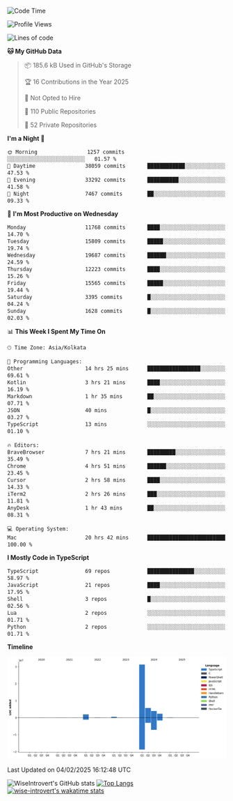 <!--START_SECTION:waka-->
![Code Time](http://img.shields.io/badge/Code%20Time-2%2C194%20hrs%2057%20mins-blue)

![Profile Views](http://img.shields.io/badge/Profile%20Views-0-blue)

![Lines of code](https://img.shields.io/badge/From%20Hello%20World%20I%27ve%20Written-46.2%20million%20lines%20of%20code-blue)

**🐱 My GitHub Data** 

> 📦 185.6 kB Used in GitHub's Storage 
 > 
> 🏆 16 Contributions in the Year 2025
 > 
> 🚫 Not Opted to Hire
 > 
> 📜 110 Public Repositories 
 > 
> 🔑 52 Private Repositories 
 > 
**I'm a Night 🦉** 

```text
🌞 Morning                1257 commits        ░░░░░░░░░░░░░░░░░░░░░░░░░   01.57 % 
🌆 Daytime                38059 commits       ████████████░░░░░░░░░░░░░   47.53 % 
🌃 Evening                33292 commits       ██████████░░░░░░░░░░░░░░░   41.58 % 
🌙 Night                  7467 commits        ██░░░░░░░░░░░░░░░░░░░░░░░   09.33 % 
```
📅 **I'm Most Productive on Wednesday** 

```text
Monday                   11768 commits       ████░░░░░░░░░░░░░░░░░░░░░   14.70 % 
Tuesday                  15809 commits       █████░░░░░░░░░░░░░░░░░░░░   19.74 % 
Wednesday                19687 commits       ██████░░░░░░░░░░░░░░░░░░░   24.59 % 
Thursday                 12223 commits       ████░░░░░░░░░░░░░░░░░░░░░   15.26 % 
Friday                   15565 commits       █████░░░░░░░░░░░░░░░░░░░░   19.44 % 
Saturday                 3395 commits        █░░░░░░░░░░░░░░░░░░░░░░░░   04.24 % 
Sunday                   1628 commits        █░░░░░░░░░░░░░░░░░░░░░░░░   02.03 % 
```


📊 **This Week I Spent My Time On** 

```text
🕑︎ Time Zone: Asia/Kolkata

💬 Programming Languages: 
Other                    14 hrs 25 mins      █████████████████░░░░░░░░   69.61 % 
Kotlin                   3 hrs 21 mins       ████░░░░░░░░░░░░░░░░░░░░░   16.19 % 
Markdown                 1 hr 35 mins        ██░░░░░░░░░░░░░░░░░░░░░░░   07.71 % 
JSON                     40 mins             █░░░░░░░░░░░░░░░░░░░░░░░░   03.27 % 
TypeScript               13 mins             ░░░░░░░░░░░░░░░░░░░░░░░░░   01.10 % 

🔥 Editors: 
BraveBrowser             7 hrs 21 mins       █████████░░░░░░░░░░░░░░░░   35.49 % 
Chrome                   4 hrs 51 mins       ██████░░░░░░░░░░░░░░░░░░░   23.45 % 
Cursor                   2 hrs 58 mins       ████░░░░░░░░░░░░░░░░░░░░░   14.33 % 
iTerm2                   2 hrs 26 mins       ███░░░░░░░░░░░░░░░░░░░░░░   11.81 % 
AnyDesk                  1 hr 43 mins        ██░░░░░░░░░░░░░░░░░░░░░░░   08.31 % 

💻 Operating System: 
Mac                      20 hrs 42 mins      █████████████████████████   100.00 % 
```

**I Mostly Code in TypeScript** 

```text
TypeScript               69 repos            ███████████████░░░░░░░░░░   58.97 % 
JavaScript               21 repos            ████░░░░░░░░░░░░░░░░░░░░░   17.95 % 
Shell                    3 repos             █░░░░░░░░░░░░░░░░░░░░░░░░   02.56 % 
Lua                      2 repos             ░░░░░░░░░░░░░░░░░░░░░░░░░   01.71 % 
Python                   2 repos             ░░░░░░░░░░░░░░░░░░░░░░░░░   01.71 % 
```



**Timeline**

![Lines of Code chart](https://raw.githubusercontent.com/wise-introvert/wise-introvert/master/assets/bar_graph.png)


 Last Updated on 04/02/2025 16:12:48 UTC
<!--END_SECTION:waka-->

![WiseIntrovert's GitHub stats](https://github-readme-stats.vercel.app/api?username=wise-introvert&count_private=true&show_icons=true)
[![Top Langs](https://github-readme-stats.vercel.app/api/top-langs/?username=wise-introvert&langs_count=10)](https://github.com/anuraghazra/github-readme-stats)
[![wise-introvert's wakatime stats](https://github-readme-stats.vercel.app/api/wakatime?username=wiseintrovert)](https://github.com/anuraghazra/github-readme-stats)
